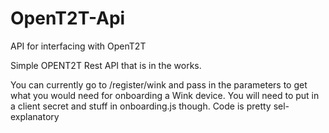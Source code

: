 # OpenT2T-Api
API for interfacing with OpenT2T

Simple OPENT2T Rest API that is in the works.

You can currently go to /register/wink and pass in the parameters to get what you would need for onboarding a Wink device. You will need to put in a client secret and stuff in onboarding.js though. Code is pretty sel-explanatory
